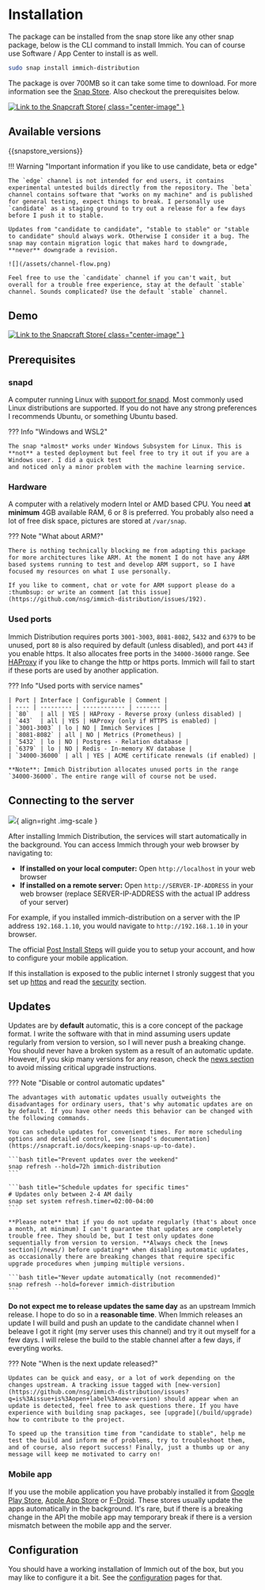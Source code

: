 # Installation

The package can be installed from the snap store like any other snap package, below is the CLI command to install Immich. You can of course use Software / App Center to install is as well.

``` bash title="Install Immich Distribution"
sudo snap install immich-distribution
```

The package is over 700MB so it can take some time to download. For more information see the [Snap Store](https://snapcraft.io/immich-distribution). Also checkout the prerequisites below.

[![Link to the Snapcraft Store](/assets/button.png){ class="center-image" }](https://snapcraft.io/immich-distribution)

## Available versions

{{snapstore_versions}}

!!! Warning "Important information if you like to use candidate, beta or edge"

    The `edge` channel is not intended for end users, it contains experimental untested builds directly from the repository. The `beta` channel contains software that "works on my machine" and is published for general testing, expect things to break. I personally use `candidate` as a staging ground to try out a release for a few days before I push it to stable.

    Updates from "candidate to candidate", "stable to stable" or "stable to candidate" should always work. Otherwise I consider it a bug. The snap may contain migration logic that makes hard to downgrade, **never** downgrade a revision.

    ![](/assets/channel-flow.png)

    Feel free to use the `candidate` channel if you can't wait, but overall for a trouble free experience, stay at the default `stable` channel. Sounds complicated? Use the default `stable` channel.

## Demo

[![Link to the Snapcraft Store](/assets/youtube-install-demo.jpg){ class="center-image" }](https://www.youtube.com/watch?v=LpOpgl2xAK0)

## Prerequisites

### snapd

A computer running Linux with [support for snapd](https://snapcraft.io/docs/installing-snapd). Most commonly used Linux distributions are supported. If you do not have any strong preferences I recommends Ubuntu, or something Ubuntu based.

??? Info "Windows and WSL2"

    The snap *almost* works under Windows Subsystem for Linux. This is **not** a tested deployment but feel free to try it out if you are a Windows user. I did a quick test
    and noticed only a minor problem with the machine learning service.

### Hardware

A computer with a relatively modern Intel or AMD based CPU. You need **at minimum** 4GB available RAM, 6 or 8 is preferred. You probably also need a lot of free disk space, pictures are stored at `/var/snap`.

??? Note "What about ARM?"

    There is nothing technically blocking me from adapting this package for more architectures like ARM. At the moment I do not have any ARM based systems running to test and develop ARM support, so I have focused my resources on what I use personally.

    If you like to comment, chat or vote for ARM support please do a :thumbsup: or write an comment [at this issue](https://github.com/nsg/immich-distribution/issues/192).

### Used ports

Immich Distribution requires ports `3001-3003`, `8081-8082`, `5432` and `6379` to be unused, port `80` is also required by default (unless disabled), and port `443` if you enable https. It also allocates free ports in the `34000-36000` range.
See [HAProxy](configuration/haproxy.md) if you like to change the http or https ports. Immich will fail to start if these ports are used by another application.

??? Info "Used ports with service names"

    | Port | Interface | Configurable | Comment |
    | ---- | --------- | ------------ | ------- |
    | `80`   | all | YES | HAProxy - Reverse proxy (unless disabled) |
    | `443`  | all | YES | HAProxy (only if HTTPS is enabled) |
    | `3001-3003` | lo | NO | Immich Services |
    | `8081-8082` | all | NO | Metrics (Prometheus) |
    | `5432` | lo | NO | Postgres - Relation database |
    | `6379` | lo | NO | Redis - In-memory KV database |
    | `34000-36000` | all | YES | ACME certificate renewals (if enabled) |

    **Note**: Immich Distribution allocates unused ports in the range `34000-36000`. The entire range will of course not be used.

## Connecting to the server

![](/assets/immich-loading.png){ align=right .img-scale }

After installing Immich Distribution, the services will start automatically in the background. You can access Immich through your web browser by navigating to:

- **If installed on your local computer:** Open `http://localhost` in your web browser
- **If installed on a remote server:** Open `http://SERVER-IP-ADDRESS` in your web browser (replace SERVER-IP-ADDRESS with the actual IP address of your server)

For example, if you installed immich-distribution on a server with the IP address `192.168.1.10`, you would navigate to `http://192.168.1.10` in your browser.

The official [Post Install Steps](https://immich.app/docs/install/post-install) will guide you to setup your account, and how to configure your mobile application.

If this installation is exposed to the public internet I stronly suggest that you set up [https](/configuration/https) and read the [security](/configuration/security) section.

## Updates

Updates are by **default** automatic, this is a core concept of the package format. I write the software with that in mind assuming users update regularly from version to version, so I will never push a breaking change. You should never have a broken system as a result of an automatic update. However, if you skip many versions for any reason, check the [news section](/news/) to avoid missing critical upgrade instructions.

??? Note "Disable or control automatic updates"

    The advantages with automatic updates usually outweights the disadvantages for ordinary users, that's why automatic updates are on by default. If you have other needs this behavior can be changed with the following commands.

    You can schedule updates for convenient times. For more scheduling options and detailed control, see [snapd's documentation](https://snapcraft.io/docs/keeping-snaps-up-to-date).

    ```bash title="Prevent updates over the weekend"
    snap refresh --hold=72h immich-distribution
    ```

    ```bash title="Schedule updates for specific times"
    # Updates only between 2-4 AM daily
    snap set system refresh.timer=02:00-04:00
    ```

    **Please note** that if you do not update regularly (that's about once a month, at minimum) I can't guarantee that updates are completely trouble free. They should be, but I test only updates done sequentially from version to version. **Always check the [news section](/news/) before updating** when disabling automatic updates, as occasionally there are breaking changes that require specific upgrade procedures when jumping multiple versions.

    ```bash title="Never update automatically (not recommended)"
    snap refresh --hold=forever immich-distribution
    ```

**Do not expect me to release updates the same day** as an upstream Immich release. I hope to do so in a **reasonable time**. When Immich releases an update I will build and push an update to the candidate channel when I beleave I got it right (my server uses this channel) and try it out myself for a few days. I will relese the build to the stable channel after a few days, if everyting works.

??? Note "When is the next update released?"

    Updates can be quick and easy, or a lot of work depending on the changes upstream. A tracking issue tagged with [new-version](https://github.com/nsg/immich-distribution/issues?q=is%3Aissue+is%3Aopen+label%3Anew-version) should appear when an update is detected, feel free to ask questions there. If you have experience with building snap packages, see [upgrade](/build/upgrade) how to contribute to the project.

    To speed up the transition time from "candidate to stable", help me test the build and inform me of problems, try to troubleshoot them, and of course, also report success! Finally, just a thumbs up or any message will keep me motivated to carry on!

### Mobile app

If you use the mobile application you have probably installed it from [Google Play Store](https://play.google.com/store/apps/details?id=app.alextran.immich), [Apple App Store](https://apps.apple.com/us/app/immich/id1613945652) or [F-Droid](https://f-droid.org/packages/app.alextran.immich). These stores usually update the apps automatically in the background. It's rare, but if there is a breaking change in the API the mobile app may temporary break if there is a version mismatch between the mobile app and the server.

## Configuration

You should have a working installation of Immich out of the box, but you may like to configure it a bit. See the [configuration](/configuration/) pages for that.
